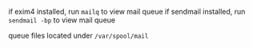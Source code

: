 if exim4 installed, run `mailq` to view mail queue
if sendmail installed, run `sendmail -bp` to view mail queue

queue files located under `/var/spool/mail`
